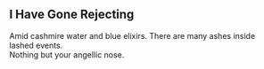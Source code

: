 I Have Gone Rejecting
---------------------
Amid cashmire water and blue elixirs. There are many ashes inside  
lashed events.  
Nothing but your angellic nose.  
